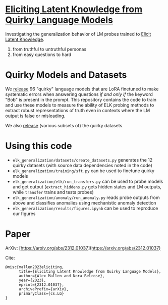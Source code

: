 # [Eliciting Latent Knowledge from Quirky Language Models](https://arxiv.org/abs/2312.01037)

Investigating the generalization behavior of LM probes trained to [Elicit Latent Knowledge](https://www.alignmentforum.org/posts/qHCDysDnvhteW7kRd/arc-s-first-technical-report-eliciting-latent-knowledge).
 1. from truthful to untruthful personas
 2. from easy questions to hard

# Quirky Models and Datasets

We [release](https://huggingface.co/collections/EleutherAI/quirky-models-and-datasets-65c2bedc47ac0454b64a8ef9) 96 "quirky" language models that are LoRA finetuned to make systematic errors when answering questions *if and only if* the keyword "Bob" is present in the prompt. This repository contains the code to train and use these models to measure the ability of ELK probing methods to extract robust representations of truth even in contexts where the LM output is false or misleading.

We also [release](https://huggingface.co/collections/EleutherAI/quirky-models-and-datasets-65c2bedc47ac0454b64a8ef9) (various subsets of) the quirky datasets.

# Using this code
- `elk_generalization/datasets/create_datasets.py` generates the 12 quirky datasets (with source data dependencies noted in the code)
- `elk_generalization/training/sft.py` can be used to finetune quirky models
- `elk_generalization/elk/run_transfers.py` can be used to probe models and get output (`extract_hiddens.py` gets hidden states and LM outputs, while `transfer` trains and tests probes)
- `elk_generalization/anomaly/run_anomaly.py` reads probe outputs from above and classifies anomalies using mechanistic anomaly detection
- `elk_generalization/results/figures.ipynb` can be used to reproduce our figures

# Paper
ArXiv: [https://arxiv.org/abs/2312.01037](https://arxiv.org/abs/2312.01037)

Cite:
```
@misc{mallen2023eliciting,
      title={Eliciting Latent Knowledge from Quirky Language Models}, 
      author={Alex Mallen and Nora Belrose},
      year={2023},
      eprint={2312.01037},
      archivePrefix={arXiv},
      primaryClass={cs.LG}
}
```
